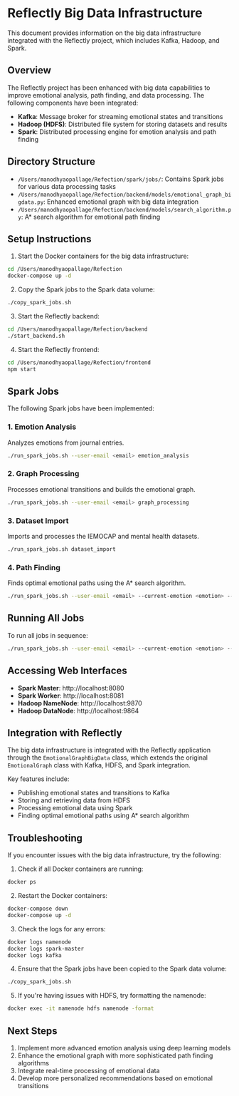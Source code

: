 # Reflectly Big Data Infrastructure

This document provides information on the big data infrastructure integrated with the Reflectly project, which includes Kafka, Hadoop, and Spark.

## Overview

The Reflectly project has been enhanced with big data capabilities to improve emotional analysis, path finding, and data processing. The following components have been integrated:

- **Kafka**: Message broker for streaming emotional states and transitions
- **Hadoop (HDFS)**: Distributed file system for storing datasets and results
- **Spark**: Distributed processing engine for emotion analysis and path finding

## Directory Structure

- `/Users/manodhyaopallage/Refection/spark/jobs/`: Contains Spark jobs for various data processing tasks
- `/Users/manodhyaopallage/Refection/backend/models/emotional_graph_bigdata.py`: Enhanced emotional graph with big data integration
- `/Users/manodhyaopallage/Refection/backend/models/search_algorithm.py`: A* search algorithm for emotional path finding

## Setup Instructions

1. Start the Docker containers for the big data infrastructure:

```bash
cd /Users/manodhyaopallage/Refection
docker-compose up -d
```

2. Copy the Spark jobs to the Spark data volume:

```bash
./copy_spark_jobs.sh
```

3. Start the Reflectly backend:

```bash
cd /Users/manodhyaopallage/Refection/backend
./start_backend.sh
```

4. Start the Reflectly frontend:

```bash
cd /Users/manodhyaopallage/Refection/frontend
npm start
```

## Spark Jobs

The following Spark jobs have been implemented:

### 1. Emotion Analysis

Analyzes emotions from journal entries.

```bash
./run_spark_jobs.sh --user-email <email> emotion_analysis
```

### 2. Graph Processing

Processes emotional transitions and builds the emotional graph.

```bash
./run_spark_jobs.sh --user-email <email> graph_processing
```

### 3. Dataset Import

Imports and processes the IEMOCAP and mental health datasets.

```bash
./run_spark_jobs.sh dataset_import
```

### 4. Path Finding

Finds optimal emotional paths using the A* search algorithm.

```bash
./run_spark_jobs.sh --user-email <email> --current-emotion <emotion> --target-emotion <emotion> path_finding
```

## Running All Jobs

To run all jobs in sequence:

```bash
./run_spark_jobs.sh --user-email <email> --current-emotion <emotion> --target-emotion <emotion> all
```

## Accessing Web Interfaces

- **Spark Master**: http://localhost:8080
- **Spark Worker**: http://localhost:8081
- **Hadoop NameNode**: http://localhost:9870
- **Hadoop DataNode**: http://localhost:9864

## Integration with Reflectly

The big data infrastructure is integrated with the Reflectly application through the `EmotionalGraphBigData` class, which extends the original `EmotionalGraph` class with Kafka, HDFS, and Spark integration.

Key features include:
- Publishing emotional states and transitions to Kafka
- Storing and retrieving data from HDFS
- Processing emotional data using Spark
- Finding optimal emotional paths using A* search algorithm

## Troubleshooting

If you encounter issues with the big data infrastructure, try the following:

1. Check if all Docker containers are running:

```bash
docker ps
```

2. Restart the Docker containers:

```bash
docker-compose down
docker-compose up -d
```

3. Check the logs for any errors:

```bash
docker logs namenode
docker logs spark-master
docker logs kafka
```

4. Ensure that the Spark jobs have been copied to the Spark data volume:

```bash
./copy_spark_jobs.sh
```

5. If you're having issues with HDFS, try formatting the namenode:

```bash
docker exec -it namenode hdfs namenode -format
```

## Next Steps

1. Implement more advanced emotion analysis using deep learning models
2. Enhance the emotional graph with more sophisticated path finding algorithms
3. Integrate real-time processing of emotional data
4. Develop more personalized recommendations based on emotional transitions
